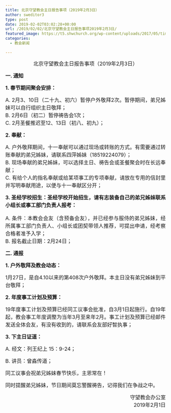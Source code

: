 ```yaml
---
title: 北京守望教会主日报告事项（2019年2月3日）
author: sweditor3
type: post
date: 2019-02-02T03:02:28+00:00
url: /2019/02/02/北京守望教会主日报告事项2019年2月3日/
featured_image: https://t5.shwchurch.org/wp-content/uploads/2017/05/timg-1-767x288.jpg
categories:
  - 教会新闻

---
```

<p style="text-align: center;">
  <span style="font-size: 12pt;">北京守望教会主日报告事项（2019年2月3日）<!--more--></span>
</p>

<span style="font-size: 12pt;"><strong>一. 通知</strong></span>

**<span style="font-size: 12pt;">1. 春节期间聚会安排：</span>**

<p style="text-align: justify;">
  <span style="font-size: 12pt;">A. 2月3、10日（二十九、初六）暂停户外敬拜2次。暂停期间，弟兄姊妹可以自行组织主日敬拜；</span><br /> <span style="font-size: 12pt;">B. 2月6日（初二）暂停祷告会1次；</span><br /> <span style="font-size: 12pt;">C. 2月圣餐推迟至12、13日（初八、初九）；</span>
</p>

**<span style="font-size: 12pt;">2. 奉献：</span>**

<p style="text-align: justify;">
  <span style="font-size: 12pt;">A. 户外敬拜期间，十一奉献可以通过现场或转账的方式。有需要通过转账奉献的弟兄姊妹，请联系四萍姊妹（18519224079）；</span><br /> <span style="font-size: 12pt;">B. 现场奉献的弟兄姊妹，可以选择主日、祷告会或圣餐聚会时在长远奉献；</span><br /> <span style="font-size: 12pt;">C. 有给个人的指名奉献或给某项事工的专项奉献，请放在专用的信封里并写明奉献用途，以便与十一奉献区分开；</span>
</p>

<p style="text-align: justify;">
  <strong><span style="font-size: 12pt;">3. 圣经学校招生：圣经学校开始招生，请有志装备自己的弟兄姊妹联系小组长或事工部门负责人报考：<br /> </span></strong><br /> <span style="font-size: 12pt;">A. 条件：本教会会友（含预备会友），并已经参与服侍的弟兄姊妹，经所属事工部门负责人、小组长或团契带领人推荐，可提出申请，经考察合格者准予入学；</span><br /> <span style="font-size: 12pt;">B. 报名截止日期：2月24日；</span>
</p>

**<span style="font-size: 12pt;">二. 通报</span>**

**<span style="font-size: 12pt;">1. 户外敬拜及教会动态：</span>**

<p style="text-align: justify;">
  <span style="font-size: 12pt;">1月27日，是自4.10以来的第408次户外敬拜。本主日没有弟兄姊妹到平台敬拜；</span>
</p>

**<span style="font-size: 12pt;">2. 年度事工计划及预算：</span>**

<p style="text-align: justify;">
  <span style="font-size: 12pt;">19年度事工计划及预算已经同工议事会批准，自3月1日起施行。自19年起，教会事工年度调整为当年3月至来年2月。事工计划及预算已经邮件发送全体会友，有没有收到的，请联系会友部好智执事；</span>
</p>

**<span style="font-size: 12pt;">3. 下主日证道：</span>**

<span style="font-size: 12pt;">A. 经文：列王纪上 15：9-24；</span>
  
<span style="font-size: 12pt;">B. 讲员：曾淼传道；</span>

<span style="font-size: 12pt;">同工议事会祝弟兄姊妹春节快乐，主恩常在！</span>
  
<span style="font-size: 12pt;">同时提醒弟兄姊妹，节日期间莫忘警醒祷告，记得我们在争战之中。</span>

<p style="text-align: right;">
  <span style="font-size: 12pt;">                                                  守望教会办公室</span><br /> <span style="font-size: 12pt;">                                                  2019年2月1日</span>
</p>